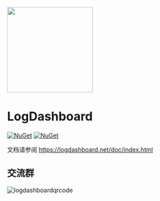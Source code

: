 <img src="https://raw.githubusercontent.com/liangshiw/LogDashboard/master/logo.png" width="200" height="200" /> 

# LogDashboard


[![NuGet](https://img.shields.io/nuget/v/LogDashboard.svg)](https://www.nuget.org/packages/LogDashboard/)
[![NuGet](https://img.shields.io/nuget/dt/LogDashboard.svg)](https://www.nuget.org/packages/LogDashboard/)

文档请参阅 https://logdashboard.net/doc/index.html


## 交流群

![logdashboardqrcode](https://user-images.githubusercontent.com/16813853/51227366-df111580-198e-11e9-9e0c-f7b077e63fe7.png)
